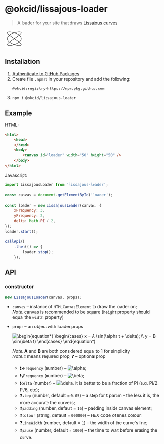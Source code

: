 # @okcid/lissajous-loader
> A loader for your site that draws [Lissajous curves](https://en.wikipedia.org/wiki/Lissajous_curve)

![lissajous-loader-demo](__tests__/__snapshots__/LissajousLoader.test.ts.snap.LissajousLoader-should-clear-the-canvas-before-start.canvas-image.png)

## Installation
1. [Authenticate to GitHub Packages](https://docs.github.com/en/packages/using-github-packages-with-your-projects-ecosystem/configuring-npm-for-use-with-github-packages#authenticating-to-github-packages)
2. Create file `.npmrc` in your repository and add the following:
    ```
    @okcid:registry=https://npm.pkg.github.com
    ```
3. `npm i @okcid/lissajous-loader`

## Example
HTML:
```html
<html>
    <head>
    </head>
    <body>
        <canvas id="loader" width="50" height="50" />
    </body>
</html>
```
Javascript:
```javascript
import LissajousLoader from 'lissajous-loader';

const canvas = document.getElementById('loader');

const loader = new LissajousLoader(canvas, {
    xFrequency: 3,
    yFrequency: 2,
    delta: Math.PI / 2,
});
loader.start();

callApi()
    .then(() => {
        loader.stop();
    });
```

## API

### constructor
```javascript
new LissajousLoader(canvas, props);
```
* `canvas` &ndash; instance of `HTMLCanvasElement` to draw the loader on;  
    _Note:_ canvas is recommended to be square (`height` property should equal the `width` property)
* `props` &ndash; an object with loader props
  
    <img src="https://latex.codecogs.com/gif.latex?\inline&space;\begin{equation*}&space;\begin{cases}&space;x&space;=&space;A&space;\sin(\alpha&space;t&space;&plus;&space;\delta);&space;\\&space;y&space;=&space;B&space;\sin(\beta&space;t)&space;\end{cases}&space;\end{equation*}" title="\begin{equation*} \begin{cases} x = A \sin(\alpha t + \delta); \\ y = B \sin(\beta t) \end{cases} \end{equation*}" />
  
    _Note:_ **A** and **B** are both considered equal to 1 for simplicity  
    _Note:_ ❗ means required prop, ❓ &ndash; optional prop

    * ❗`xFrequency` (number) &ndash; <img src="https://latex.codecogs.com/gif.latex?\inline&space;\alpha" title="\alpha" />;
    * ❗`yFrequency` (number) &ndash; <img src="https://latex.codecogs.com/gif.latex?\inline&space;\beta" title="\beta" />;
    * ❗`delta` (number) &ndash; <img src="https://latex.codecogs.com/gif.latex?\inline&space;\delta" title="\delta" />, it is better to be a fraction of Pi (e.g. Pi/2, Pi/6, etc);
    * ❓`step` (number, default = `0.05`) &ndash; a step for **t** param &ndash; the less it is, the more accurate the curve is;
    * ❓`padding` (number, default = `16`) &ndash; padding inside canvas element;
    * ❓`colour` (string, default = `000000`) &ndash; HEX code of lines colour;
    * ❓`lineWidth` (number, default = `1`) &ndash; the width of the curve's line;
    * ❓`pause` (number, default = `1000`) &ndash; the time to wait before erasing the curve.
    
